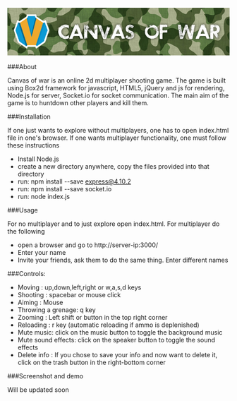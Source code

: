 ![Alt text](code/media/header.png)

###About

Canvas of war is an online 2d multiplayer shooting game. The game is built using Box2d framework for javascript, HTML5, jQuery and js for rendering, Node.js for server, Socket.io for socket communication. The main aim of the game is to huntdown other players and kill them.

###Installation

If one just wants to explore without multiplayers, one has to open index.html file in one's browser. If one wants multiplayer functionality, one must follow these instructions

- Install Node.js
- create a new directory anywhere, copy the files provided into that directory
- run: npm install --save express@4.10.2
- run: npm install --save socket.io
- run: node index.js

###Usage

For no multiplayer and to just explore open index.html. For multiplayer do the following

- open a browser and go to http://server-ip:3000/
- Enter your name
- Invite your friends, ask them to do the same thing. Enter different names

###Controls: 
- Moving : up,down,left,right or w,a,s,d keys
- Shooting : spacebar or mouse click
- Aiming : Mouse
- Throwing a grenage: q key
- Zooming : Left shift or button in the top right corner
- Reloading : r key (automatic reloading if ammo is deplenished)
- Mute music: click on the music button to toggle the background music
- Mute sound effects: click on the speaker button to toggle the sound effects
- Delete info : If you chose to save your info and now want to delete it, click on the trash button in the right-bottom corner

###Screenshot and demo

Will be updated soon
